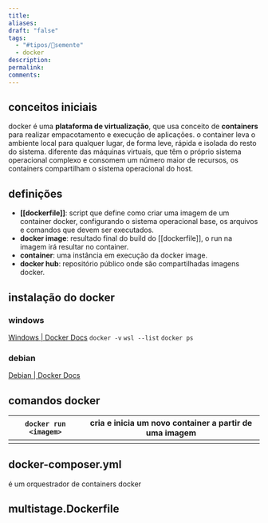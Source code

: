 ```yaml
---
title:
aliases:
draft: "false"
tags:
  - "#tipos/🌱semente"
  - docker
description:
permalink:
comments:
---
```

## conceitos iniciais
docker é uma **plataforma de virtualização**, que usa conceito de **containers** para realizar empacotamento e execução de aplicações. o container leva o ambiente local para qualquer lugar, de forma leve, rápida e isolada do resto do sistema. diferente das máquinas virtuais, que têm o próprio sistema operacional complexo e consomem um número maior de recursos, os containers compartilham o sistema operacional do host.

## definições
- **[[dockerfile]]**: script que define como criar uma imagem de um container docker, configurando o sistema operacional base, os arquivos e comandos que devem ser executados.
- **docker image**: resultado final do build do [[dockerfile]], o run na imagem irá resultar no container.
- **container**: uma instância em execução da docker image.
- **docker hub**: repositório público onde são compartilhadas imagens docker.

## instalação do docker
### windows
[Windows | Docker Docs](https://docs.docker.com/desktop/setup/install/windows-install/)
`docker -v`
`wsl --list`
`docker ps`
### debian
[Debian | Docker Docs](https://docs.docker.com/engine/install/debian/)

## comandos docker

| `docker run <imagem>` | cria e inicia um novo container a partir de uma imagem |
| --------------------- | ------------------------------------------------------ |
|                       |                                                        |

## docker-composer.yml
é um orquestrador de containers docker

## multistage.Dockerfile
